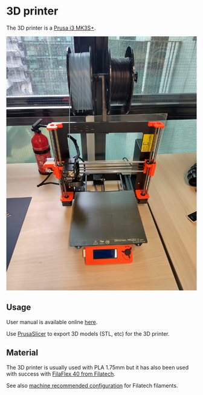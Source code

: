 # 3D printer

The 3D printer is a [Prusa i3 MK3S+](https://www.prusa3d.com/category/original-prusa-i3-mk3s/).

![](./images/prusamk3.jpg)

## Usage

User manual is available online [here](https://cdn.prusa3d.com/downloads/manual/prusa3d_manual_mk3s_en.pdf).

Use [PrusaSlicer](https://www.prusa3d.com/page/prusaslicer_424/) to export 3D
models (STL, etc) for the 3D printer.

## Material

The 3D printer is usually used with PLA 1.75mm but it has also been used with
success with [FilaFlex 40 from Filatech](https://fila-tech.store/wp-content/uploads/2021/11/FilaFlexible40-Datasheet-1.pdf).

See also
[machine recommended configuration](https://fila-tech.store/wp-content/uploads/2021/11/Recommended-Printer-Configuration.pdf)
for Filatech filaments.
